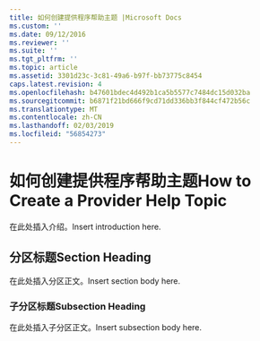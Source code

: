 ```yaml
---
title: 如何创建提供程序帮助主题 |Microsoft Docs
ms.custom: ''
ms.date: 09/12/2016
ms.reviewer: ''
ms.suite: ''
ms.tgt_pltfrm: ''
ms.topic: article
ms.assetid: 3301d23c-3c81-49a6-b97f-bb73775c8454
caps.latest.revision: 4
ms.openlocfilehash: b47601bdec4d492b1ca5b5577c7484dc15d032ba
ms.sourcegitcommit: b6871f21bd666f9cd71dd336bb3f844cf472b56c
ms.translationtype: MT
ms.contentlocale: zh-CN
ms.lasthandoff: 02/03/2019
ms.locfileid: "56854273"
---
```

# <a name="how-to-create-a-provider-help-topic"></a><span data-ttu-id="fdab3-102">如何创建提供程序帮助主题</span><span class="sxs-lookup"><span data-stu-id="fdab3-102">How to Create a Provider Help Topic</span></span>

<span data-ttu-id="fdab3-103">在此处插入介绍。</span><span class="sxs-lookup"><span data-stu-id="fdab3-103">Insert introduction here.</span></span>

## <a name="section-heading"></a><span data-ttu-id="fdab3-104">分区标题</span><span class="sxs-lookup"><span data-stu-id="fdab3-104">Section Heading</span></span>

 <span data-ttu-id="fdab3-105">在此处插入分区正文。</span><span class="sxs-lookup"><span data-stu-id="fdab3-105">Insert section body here.</span></span>

### <a name="subsection-heading"></a><span data-ttu-id="fdab3-106">子分区标题</span><span class="sxs-lookup"><span data-stu-id="fdab3-106">Subsection Heading</span></span>

 <span data-ttu-id="fdab3-107">在此处插入子分区正文。</span><span class="sxs-lookup"><span data-stu-id="fdab3-107">Insert subsection body here.</span></span>